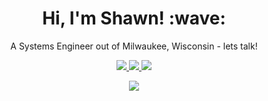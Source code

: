 <h1 align="center">Hi, I'm Shawn! :wave:</h1>

<p align="center">A Systems Engineer out of Milwaukee, Wisconsin - lets talk!</p>
<p align="center">
  <a href="mailto:sa.watkins90@gmail.com">
      <img src=https://img.shields.io/badge/Gmail-D14836?style=for-the-badge&logo=gmail&logoColor=white>
  </a>

  <a href="https://www.linkedin.com/in/shawn-watkins-7490bb101/">
    <img src=https://img.shields.io/badge/LinkedIn-0077B5?style=for-the-badge&logo=linkedin&logoColor=white>
  </a>
  
  <a href="https://twitter.com/binarybitbytes">
    <img src=https://img.shields.io/badge/Twitter-1DA1F2?style=for-the-badge&logo=twitter&logoColor=white>
  </a>
</p>

<p align="center"> <img src="https://badges.pufler.dev/commits/monthly/puf17640"></p>
